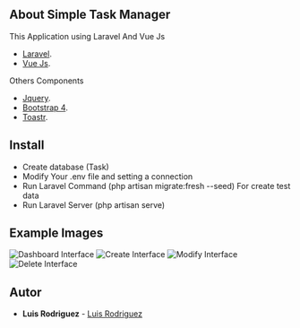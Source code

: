 ## About Simple Task Manager

This Application using Laravel And Vue Js


- [Laravel](https://laravel.com).
- [Vue Js](https://laravel.com/docs/container).


Others Components


- [Jquery](http://jquery.com/download/).
- [Bootstrap 4](https://getbootstrap.com/).
- [Toastr](https://github.com/CodeSeven/toastr).


## Install 
- Create database (Task)
- Modify Your .env file and setting a connection
- Run Laravel Command (php artisan migrate:fresh --seed) For create test data
- Run Laravel Server (php artisan serve)


## Example Images
![Dashboard Interface](/AppExamplePhotos/logo.png)
![Create Interface](/AppExamplePhotos/logo.png)
![Modify Interface](/AppExamplePhotos/logo.png)
![Delete Interface](/AppExamplePhotos/logo.png)


## Autor
* **Luis Rodriguez**  - [Luis Rodriguez](https://github.com/lrdgz)